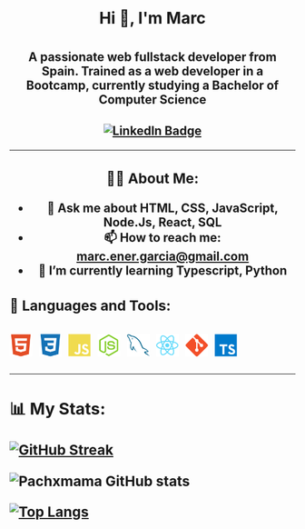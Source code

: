 <div id="header" align="center">
  <img src?"https://media.giphy.com/media/v1.Y2lkPTc5MGI3NjExMzk5Zjc5ZWZjOTlmNmUyMWRlNWRmOThjNTI1ZTFlODllYjNhNzRhNSZjdD1n/aEwLTJvYxwo1L09oyP/giphy.gif"           width="200" />
  <h1 align="center">Hi 👋, I'm Marc <h1/>
  <h2 align="center">A passionate web fullstack developer from Spain. Trained as a web developer in a Bootcamp, currently studying a Bachelor of Computer   Science<h2/> 
<div/>
<div id="badges" align="center">
  <a href="https://www.linkedin.com/in/marc-garcia-izquierdo/">
    <img src="https://img.shields.io/badge/<Linkedln>-<informational>" alt="Linkedln Badge" />  
  <a/>
<div/>
                                                                                                          
---
                                                                                         
### 👨‍💻 About Me:
- 💬 Ask me about **HTML, CSS, JavaScript, Node.Js, React, SQL**
- 📫 How to reach me: **marc.ener.garcia@gmail.com**
- 🌱 I’m currently learning **Typescript, Python**


<div align="left">
  <h3>🔨 Languages and Tools:<h3/> 
  <div>
    <img src="https://github.com/devicons/devicon/blob/master/icons/html5/html5-plain.svg" title="HTML5" alt="HTML" width="40" height="40"/>&nbsp; 
     <img src="https://github.com/devicons/devicon/blob/master/icons/css3/css3-plain.svg" title="CSS3" alt="CSS" width="40" height="40"/>&nbsp; 
     <img src="https://github.com/devicons/devicon/blob/master/icons/javascript/javascript-plain.svg" title="JavaScript" alt="JavaScript" width="40" height="40"/>&nbsp; 
     <img src="https://github.com/devicons/devicon/blob/master/icons/nodejs/nodejs-plain.svg" title="NodeJS" alt="NodeJS" width="40" height="40"/>&nbsp; 
     <img src="https://github.com/devicons/devicon/blob/master/icons/mysql/mysql-plain.svg" title="MySQL" alt="MySQL" width="40" height="40"/>&nbsp; 
     <img src="https://github.com/devicons/devicon/blob/master/icons/react/react-original.svg" title="ReactJS" alt="ReactJS" width="40" height="40"/>&nbsp; 
     <img src="https://github.com/devicons/devicon/blob/master/icons/git/git-plain.svg" title="GIT" alt="GIT" width="40" height="40"/>&nbsp; 
     <img src="https://github.com/devicons/devicon/blob/master/icons/typescript/typescript-plain.svg" title="TypeScript" alt="TypeScript" width="40" height="40"/>&nbsp; 
  <div/>
<div/>
    
---
                                                                                         
### 📊 My Stats:
    
[![GitHub Streak](https://github-readme-streak-stats.herokuapp.com?user=Pachxmama&theme=tokyonight_duo&hide_border=true&date_format=j%20M%5B%20Y%5D)](https://git.io/streak-stats)
    
 ![Pachxmama GitHub stats](https://github-readme-stats.vercel.app/api?username=Pacxhmama&show_icons=true&theme=transparent)
    
 [![Top Langs](https://github-readme-stats.vercel.app/api/top-langs/?username=Pachxmama&layout=compact)](https://github.com/anuraghazra/github-readme-stats)


